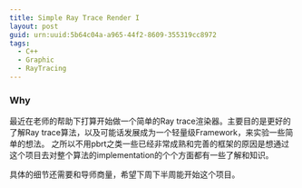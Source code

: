 ```yaml
---
title: Simple Ray Trace Render I 
layout: post
guid: urn:uuid:5b64c04a-a965-44f2-8609-355319cc8972
tags:
  - C++
  - Graphic
  - RayTracing
---
```


### Why

最近在老师的帮助下打算开始做一个简单的Ray trace渲染器。主要目的是更好的了解Ray trace算法，以及可能话发展成为一个轻量级Framework，来实验一些简单的想法。 之所以不用pbrt之类一些已经非常成熟和完善的框架的原因是想通过这个项目去对整个算法的implementation的个个方面都有一些了解和知识。

具体的细节还需要和导师商量，希望下周下半周能开始这个项目。


